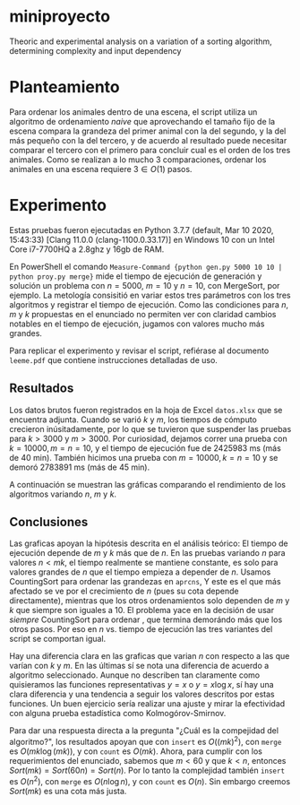 # miniproyecto
Theoric and experimental analysis on a variation of a sorting algorithm, 
determining complexity and input dependency

# Planteamiento
Para ordenar los animales dentro de una escena, el script utiliza un
algoritmo de ordenamiento *naive* que aprovechando el tamaño fijo de la
escena compara la grandeza del primer animal con la del segundo, y la
del más pequeño con la del tercero, y de acuerdo al resultado puede
necesitar comparar el tercero con el primero para concluir cual es el
orden de los tres animales. Como se realizan a lo mucho 3 comparaciones,
ordenar los animales en una escena requiere $3\in O(1)$ pasos.

# Experimento
Estas pruebas fueron ejecutadas en Python 3.7.7 (default, Mar 10 2020,
15:43:33) \[Clang 11.0.0 (clang-1100.0.33.17)\] en Windows 10 con un
Intel Core i7-7700HQ a 2.8ghz y 16gb de RAM.

En PowerShell el comando
`Measure-Command {python gen.py 5000 10 10 | python proy.py merge}` mide
el tiempo de ejecución de generación y solución un problema con
$n=5000$, $m=10$ y $n=10$, con MergeSort, por ejemplo. La metología
consisitió en variar estos tres parámetros con los tres algoritmos y
registrar el tiempo de ejecución. Como las condiciones para $n$, $m$ y
$k$ propuestas en el enunciado no permiten ver con claridad cambios
notables en el tiempo de ejecución, jugamos con valores mucho más
grandes.

Para replicar el experimento y revisar el script, refiérase al documento
`leeme.pdf` que contiene instrucciones detalladas de uso.

## Resultados
Los datos brutos fueron registrados en la hoja de Excel `datos.xlsx` que
se encuentra adjunta. Cuando se varió $k$ y $m$, los tiempos de cómputo
crecieron inúsitadamente, por lo que se tuvieron que suspender las
pruebas para $k > 3000$ y $m > 3000$. Por curiosidad, dejamos correr una
prueba con $k=10000,\, m=n=10$, y el tiempo de ejecución fue de 2425983
ms (más de 40 min). También hicimos una prueba con $m=10000, \, k=n=10$
y se demoró 2783891 ms (más de 45 min).

A continuación se muestran las gráficas comparando el rendimiento de los
algoritmos variando $n$, $m$ y $k$.

## Conclusiones

Las graficas apoyan la hipótesis descrita en el análisis teórico: El
tiempo de ejecución depende de $m$ y $k$ más que de $n$. En las pruebas
variando $n$ para valores $n < mk$, el tiempo realmente se mantiene
constante, es solo para valores grandes de $n$ que el tiempo empieza a
depender de $n$. Usamos CountingSort para ordenar las grandezas en
`aprcns`, Y este es el que más afectado se ve por el crecimiento de $n$
(pues su cota depende directamente), mientras que los otros
ordenamientos solo dependen de $m$ y $k$ que siempre son iguales a $10$.
El problema yace en la decisión de usar *siempre* CountingSort para
ordenar , que termina demorándo más que los otros pasos. Por eso en $n$
vs. tiempo de ejecución las tres variantes del script se comportan
igual.

Hay una diferencia clara en las graficas que varian $n$ con respecto a
las que varían con $k$ y $m$. En las últimas sí se nota una diferencia
de acuerdo a algoritmo seleccionado. Aunque no describen tan claramente
como quisieramos las funciones representativas $y=x$ o $y=x\log x$, sí
hay una clara diferencia y una tendencia a seguir los valores descritos
por estas funciones. Un buen ejercicio sería realizar una ajuste y mirar
la efectividad con alguna prueba estadística como Kolmogórov-Smirnov.

Para dar una respuesta directa a la pregunta "¿Cuál es la compejidad del
algoritmo?\", los resultados apoyan que con `insert` es $O((mk)^2)$, con
`merge` es $O(mk\log(mk))$, y con `count` es $O(mk)$. Ahora, para
cumplir con los requerimientos del enunciado, sabemos que $m < 60$ y que
$k <n$, entonces $Sort(mk) = Sort(60n) = Sort(n)$. Por lo tanto la
complejidad también `insert` es $O(n^2)$, con `merge` es $O(n\log n)$, y
con `count` es $O(n)$. Sin embargo creemos $Sort(mk)$ es una cota más
justa.
